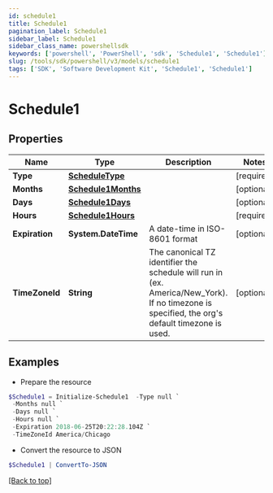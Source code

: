 ```yaml
---
id: schedule1
title: Schedule1
pagination_label: Schedule1
sidebar_label: Schedule1
sidebar_class_name: powershellsdk
keywords: ['powershell', 'PowerShell', 'sdk', 'Schedule1', 'Schedule1']
slug: /tools/sdk/powershell/v3/models/schedule1
tags: ['SDK', 'Software Development Kit', 'Schedule1', 'Schedule1']
---
```


# Schedule1

## Properties

| Name | Type | Description | Notes |
| --- | --- | --- | --- |
| **Type** | [**ScheduleType**](schedule-type) |  | [required] |
| **Months** | [**Schedule1Months**](schedule1-months) |  | [optional] |
| **Days** | [**Schedule1Days**](schedule1-days) |  | [optional] |
| **Hours** | [**Schedule1Hours**](schedule1-hours) |  | [required] |
| **Expiration** | **System.DateTime** | A date-time in ISO-8601 format | [optional] |
| **TimeZoneId** | **String** | The canonical TZ identifier the schedule will run in (ex. America/New_York). If no timezone is specified, the org's default timezone is used. | [optional] |

## Examples

- Prepare the resource

```powershell
$Schedule1 = Initialize-Schedule1  -Type null `
 -Months null `
 -Days null `
 -Hours null `
 -Expiration 2018-06-25T20:22:28.104Z `
 -TimeZoneId America/Chicago
```

- Convert the resource to JSON

```powershell
$Schedule1 | ConvertTo-JSON
```

[[Back to top]](#)
